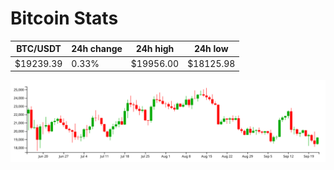 # Bitcoin Stats

BTC/USDT|24h change|24h high|24h low|
|---|---|---|---|
|$19239.39|0.33%|$19956.00|$18125.98|

<img src="./chart.svg">
